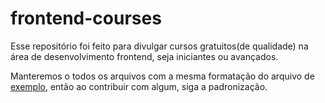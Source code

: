 # frontend-courses
Esse repositório foi feito para divulgar cursos gratuitos(de qualidade) na área de desenvolvimento frontend, seja iniciantes ou avançados.

Manteremos o todos os arquivos com a mesma formatação do arquivo de [exemplo](exemplo.md), então ao contribuir com algum, siga a padronização.
